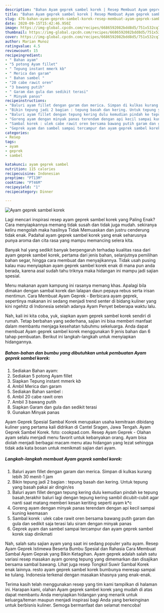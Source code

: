 ```yaml
---
description: "Bahan Ayam geprek sambel korek | Resep Membuat Ayam geprek sambel korek Yang Lezat"
title: "Bahan Ayam geprek sambel korek | Resep Membuat Ayam geprek sambel korek Yang Lezat"
slug: 476-bahan-ayam-geprek-sambel-korek-resep-membuat-ayam-geprek-sambel-korek-yang-lezat
date: 2020-09-15T15:42:46.950Z
image: https://img-global.cpcdn.com/recipes/6686592082bdd8d5/751x532cq70/ayam-geprek-sambel-korek-foto-resep-utama.jpg
thumbnail: https://img-global.cpcdn.com/recipes/6686592082bdd8d5/751x532cq70/ayam-geprek-sambel-korek-foto-resep-utama.jpg
cover: https://img-global.cpcdn.com/recipes/6686592082bdd8d5/751x532cq70/ayam-geprek-sambel-korek-foto-resep-utama.jpg
author: Marian Munoz
ratingvalue: 4.5
reviewcount: 15
recipeingredient:
- " Bahan ayam"
- "5 potong Ayam fillet"
- " Tepung instant mmerk kb"
- " Merica dan garam"
- " Bahan sambel "
- "20 cabe rawit oren"
- "3 bawang putih"
- " Garam dan gula dan sedikit terasi"
- " Minyak panas"
recipeinstructions:
- "Baluri ayam fillet dengan garam dan merica. Simpan di kulkas kurang lebih 30 menit-1 jam"
- "Bikin tepung jadi 2 bagian : tepung basah dan kering. Untuk tepung yang basah pakai air dingin/es"
- "Baluri ayam fillet dengan tepung kering dulu kemudian pindah ke tepung basah,terakhir baluri lagi dengan tepung kering sambil dicubit-cubit agar nanti saat matang memberi kesan keriting seperti ayam k*c"
- "Goreng ayam dengan minyak panas terendam dengan api kecil sampai kuning keemasan"
- "Sambal korek : ulek cabe rawit oren bersama bawang putih garam dan gula dan sedikit saja terasi lalu siram dengan minyak panas"
- "Geprek ayam dan sambel sampai tercampur dan ayam geprek sambel korek siap dinikmati"
categories:
- Resep
tags:
- ayam
- geprek
- sambel

katakunci: ayam geprek sambel 
nutrition: 115 calories
recipecuisine: Indonesian
preptime: "PT13M"
cooktime: "PT46M"
recipeyield: "1"
recipecategory: Dinner

---
```



![Ayam geprek sambel korek](https://img-global.cpcdn.com/recipes/6686592082bdd8d5/751x532cq70/ayam-geprek-sambel-korek-foto-resep-utama.jpg)

Lagi mencari inspirasi resep ayam geprek sambel korek yang Paling Enak? Cara menyiapkannya memang tidak susah dan tidak juga mudah. sekiranya keliru mengolah maka hasilnya Tidak Memuaskan dan justru cenderung tidak enak. Padahal ayam geprek sambel korek yang enak seharusnya punya aroma dan cita rasa yang mampu memancing selera kita.

Banyak hal yang sedikit banyak berpengaruh terhadap kualitas rasa dari ayam geprek sambel korek, pertama dari jenis bahan, selanjutnya pemilihan bahan segar, hingga cara membuat dan menyajikannya. Tidak usah pusing kalau mau menyiapkan ayam geprek sambel korek enak di mana pun anda berada, karena asal sudah tahu triknya maka hidangan ini mampu jadi sajian spesial.

Menu makanan ayam kampung ini rasanya memang khas. Apalagi bila dimakan dengan sambal korek dan lalapan daun pepaya rebus serta irisan mentimun. Cara Membuat Ayam Geprek - Berbicara ayam geprek, sepertinya makanan ini sedang menjadi trend senter di bidang kuliner yang kini ngehitz di Indonesia setelah adanya Ayam Penyet beberapa waktu lalu.


Nah, kali ini kita coba, yuk, siapkan ayam geprek sambel korek sendiri di rumah. Tetap berbahan yang sederhana, sajian ini bisa memberi manfaat dalam membantu menjaga kesehatan tubuhmu sekeluarga. Anda dapat membuat Ayam geprek sambel korek menggunakan 9 jenis bahan dan 6 tahap pembuatan. Berikut ini langkah-langkah untuk menyiapkan hidangannya.

<!--inarticleads1-->

##### Bahan-bahan dan bumbu yang dibutuhkan untuk pembuatan Ayam geprek sambel korek:

1. Sediakan  Bahan ayam:
1. Sediakan 5 potong Ayam fillet
1. Siapkan  Tepung instant mmerk k*b*
1. Ambil  Merica dan garam
1. Sediakan  Bahan sambel :
1. Ambil 20 cabe rawit oren
1. Ambil 3 bawang putih
1. Siapkan  Garam dan gula dan sedikit terasi
1. Gunakan  Minyak panas


Ayam Geprek Spesial Sambal Korek merupakan usaha kemitraan dibidang kuliner yang pertama kali didrikan di Cantel Sragen, Jawa Tengah. Ayam Geprek Sambel Korek. foto: cookpad.com. Resep Ayam Geprek - Olahan ayam selalu menjadi menu favorit untuk kebanyakan orang. Ayam bisa diolah menjadi berbagai macam menu atau hidangan yang lezat sehingga tidak ada kata bosan untuk menikmati sajian dari ayam. 

<!--inarticleads2-->

##### Langkah-langkah membuat Ayam geprek sambel korek:

1. Baluri ayam fillet dengan garam dan merica. Simpan di kulkas kurang lebih 30 menit-1 jam
1. Bikin tepung jadi 2 bagian : tepung basah dan kering. Untuk tepung yang basah pakai air dingin/es
1. Baluri ayam fillet dengan tepung kering dulu kemudian pindah ke tepung basah,terakhir baluri lagi dengan tepung kering sambil dicubit-cubit agar nanti saat matang memberi kesan keriting seperti ayam k*c
1. Goreng ayam dengan minyak panas terendam dengan api kecil sampai kuning keemasan
1. Sambal korek : ulek cabe rawit oren bersama bawang putih garam dan gula dan sedikit saja terasi lalu siram dengan minyak panas
1. Geprek ayam dan sambel sampai tercampur dan ayam geprek sambel korek siap dinikmati


Nah, salah satu sajian ayam yang saat ini sedang populer yaitu ayam. Resep Ayam Geprek Istimewa Beserta Bumbu Spesial dan Rahasia Cara Membuat Sambal Ayam Geprak yang Bikin Ketagihan. Ayam geprek adalah salah satu variasi resep masakan ayam goreng tepung yang dimemarkan dan disajikan bersama sambal bawang. Lihat juga resep Tongkol Suwir Sambal Korek enak lainnya. resto ayam geprek sambel korek bumbunya meresap sampai ke tulang. Indonesia terkenal dengan masakan khasnya yang enak-enak. 

Terima kasih telah menggunakan resep yang tim kami tampilkan di halaman ini. Harapan kami, olahan Ayam geprek sambel korek yang mudah di atas dapat membantu Anda menyiapkan hidangan yang menarik untuk keluarga/teman maupun menjadi inspirasi bagi Anda yang berkeinginan untuk berbisnis kuliner. Semoga bermanfaat dan selamat mencoba!
